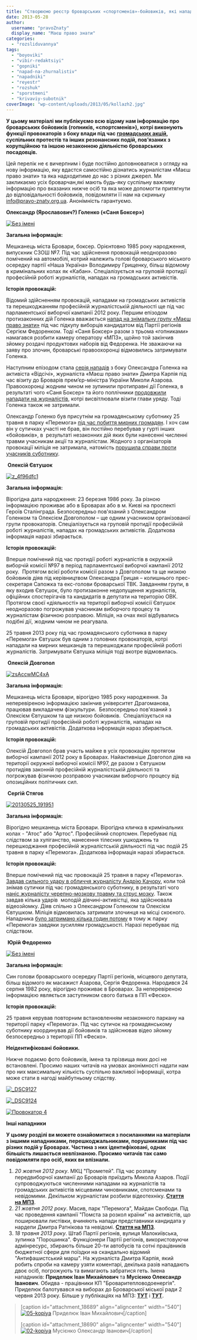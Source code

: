 ```yaml
---
title: "Створюємо реєстр броварських «спортсменів»-бойовиків, які нападають на журналістів та активістів"
date: 2013-05-28
author: 
  username: "pravoZnaty"
  display_name: "Маєш право знати"
categories: 
  - "rozsliduvannya"
tags: 
  - "boyoviki"
  - "vibir-redaktsiyi"
  - "gopniki"
  - "napad-na-zhurnalistiv"
  - "napadniki"
  - "reyestr"
  - "rozshuk"
  - "sporstmeni"
  - "krivaviy-subotnik"
coverImage: "wp-content/uploads/2013/05/kollazh2.jpg"
---
```


**У цьому матеріалі ми публікуємо всю відому нам інформацію про броварських бойовиків (гопників, «спортсменів»), котрі виконують функції провокаторів з боку влади під час [громадських акцій](https://mpz.brovary.org/krivavi-sutichki-vidbulis-u-brovarah-mizh-meshkantsyami-ta-zabudovnikami-tsentralnogo-parku/), суспільних протестів та інших резонансних подій, пов’язаних з корупційною та іншою незаконною діяльністю броварських посадовців.**

Цей перелік не є вичерпним і буде постійно доповнюватися з огляду на нову інформацію, яку вдастся самостійно дізнатись журналістам «Маєш право знати» та яка надходитиме до нас з різних джерел. Ми закликаємо усіх броварчан,які мають будь-яку суспільну важливу інформацію про вказаних нижче осіб та яка може допомогти притягнути до відповідальності бойовиків, повідомляти її нам на скриньку [info@pravo-znaty.org.ua](mailto:info@pravo-znaty.org.ua). Анонімність гарантуємо.

**Олександр (Ярославович?) Голенко («Саня Боксер»)**

[![Без імені](https://mpz.brovary.org/wp-content/uploads/2013/05/Bez-imeni.jpg)](https://mpz.brovary.org/wp-content/uploads/2013/05/Bez-imeni.jpg)

**Загальна інформація:**

Мешканець міста Бровари, боксер. Орієнтовно 1985 року народження, випускник СЗОШ №7. Під час здійснення провокацій неодноразово помічений на автомобілі, котрий належить голові броварського міського осередку партії «Наша Україна» Володимиру Грищенку, більш відомому в кримінальних колах як «Кабан». Спеціалізується на груповій протидії професійній роботі журналістів, нападах на громадських активістів.

**Історія провокацій:**

Відомий здійсненням провокацій, нападами на громадських активістів та перешкоджанням професійній журналістській діяльності ще під час парламентської виборчої кампанії 2012 року. Першим епізодом протизаконних дій Голенка вважається [напад на знімальну групу «Маєш право знати»](https://mpz.brovary.org/terminovo-na-znimalnu-grupu-mayesh-pravo-znati-zdiysneno-napad/) під час підкупу виборців кандидатом від Партії регіонів Сергієм Федоренком. Тоді «Саня Боксер» разом з трьома «гопниками» намагався розбити камеру оператору «МПЗ», щойно той закінчив зйомку роздачі продуктових наборів від Федоренка. Не зважаючи на заяву про злочин, броварські правоохоронці відмовились затримувати Голенка.

Наступним епізодом стала [серія нападів](http://www.youtube.com/watch?v=BKtuDHCzKCU&feature=youtu.be) з боку Олександра Голенка на активіста «Відсічі», журналіста «Маєш право знати» Дмитра Карпія під час візиту до Броварів прем’єр-міністра України Миколи Азарова. Правоохоронці жодним чином не зупинили протиправні дії Голенка, в результаті чого «Саня Боксер» та його поплічники [продовжили нападати на журналістів](https://mpz.brovary.org/napadniki-na-lyudey-pid-chas-vizitu-azarova-zaslugovuyut-prinaymni-na-publichniy-osud-foto-video/), котрі висвітлювали візити глави уряду. Тоді Голенка також не затримали.

Олександр Голенко був присутнім на громадянському суботнику 25 травня в парку «Перемога» [під час побиття мирних громадян](https://mpz.brovary.org/krivavi-sutichki-vidbulis-u-brovarah-mizh-meshkantsyami-ta-zabudovnikami-tsentralnogo-parku/). І хоч сам він у сутичках участі не брав, він постійно перебував у гурті інших «бойовиків», в  результаті незаконних дій яких були нанесенні численні травми учасникам акції та журналістам. Жодного з організаторів провокації міліція не затримала, натомість [порушила справи проти учасників суботнику](https://mpz.brovary.org/u-brovarah-zirvavsya-blitskrig-vladi-yaka-vlashtuvala-sudilishhe-nad-svobodivtsyami/).

 **Олексій Євтушок**

[![z_4f96dfc1](https://mpz.brovary.org/wp-content/uploads/2013/05/z_4f96dfc1.jpg)](https://mpz.brovary.org/wp-content/uploads/2013/05/z_4f96dfc1.jpg)

**Загальна інформація:**

Вірогідна дата народження: 23 березня 1986 року. За різною інформацією проживає або в Броварах або в м. Києві на проспекті Героїв Сталінграда. Безпосередньо пов'язаний з Олександром Голенком та Олексієм Довгополом – ще одним учасником організованої групи провокаторів. Спеціалізується на груповій протидії професійній роботі журналістів, нападах на громадських активістів. Додаткова інформація наразі збирається.

**Історія провокацій:**

Вперше помічений під час протидії роботі журналістів в окружній виборчій комісії №97 в період парламентської виборчої кампанії 2012 року.  Протягом всієї роботи комісії разом з Довгополом та ще низкою бойовиків діяв під керівництвом Олександра Грицая – колишнього прес-секретаря Сапожка та екс-голови броварської ТВК. Завданням групи, в яку входив Євтушок, було протизаконне недопущення журналістів, офіційних спостерігачів та кандидатів в депутати на територію ОВК. Протягом своєї «діяльності» на території виборчої комісії Євтушок неодноразово погрожував учасникам виборчого процесу та журналістам фізичною розправою. Міліція, на очах якої відбувались подібні дії, жодним чином не реагувала.

25 травня 2013 року під час громадянського суботника в парку «Перемога» Євтушок був одним з головних провокаторів, котрі нападали на мирних мешканців та перешкоджали професійній роботі журналістів. Затримувати Євтушка міліція тоді вкотре відмовилась.

 **Олексій Довгопол**

[![zsAccwMC4xA](https://mpz.brovary.org/wp-content/uploads/2013/05/zsAccwMC4xA.jpg)](https://mpz.brovary.org/wp-content/uploads/2013/05/zsAccwMC4xA.jpg)

**Загальна інформація:**

Мешканець міста Бровари, вірогідно 1985 року народження. За неперевіреною інформацією закінчив університет Драгоманова, працював викладачем фізкультури.  Безпосередньо пов'язаний з Олексієм Євтушком та ще низкою бойовиків.  Спеціалізується на груповій протидії професійній роботі журналістів, нападах на громадських активістів. Додаткова інформація нараз збирається.

**Історія провокацій:**

Олексій Довгопол брав участь майже в усіх провокаціях протягом виборчої кампанії 2012 року в Броварах. Найактивніше Довгопол діяв на території окружної виборчої комісії №97, де разом з Євтушком протидіяв законній професійній журналістській діяльності та погрожував фізичною розправою учасникам виборчого процесу від опозиційних політичних сил.

 **Сергій Стягов**

[![20130525_191951](https://mpz.brovary.org/wp-content/uploads/2013/05/20130525_191951.jpg)](https://mpz.brovary.org/wp-content/uploads/2013/05/20130525_191951.jpg)

**Загальна інформація:**

Вірогідно мешканець міста Бровари. Вірогідна кличка в кримінальних колах - "Атос" або "Артос". Професійний спортсмен. Перебуває під слідством за хуліганство, нанесення тілесних ушкоджень та перешкоджання професійній журналістській діяльності під час подій 25 травня в парку «Перемога». Додаткова інформація наразі збирається.

**Історія провокацій:**

Вперше помічений під час провокацій 25 травня в парку «Перемога». [Завдав сильного удару в обличчя журналісту Андрію Качору](http://youtu.be/xFMRTpD80Q4), коли той знімав сутички під час громадянського суботнику, в результаті чого [наніс журналісту черепно-мозкову травму та струс мозку](http://kriminal.ictv.ua/ua/index/view-media/id/36526/current/6/total/4489). Також завдав кілька ударів  молодій дівчині-активістці, яка здійснювала відеозйомку. Діяв спільно з Олександром Голенком та Олексієм Євтушком. Міліція відмовилась затримати злочинця на місці скоєного. Нападника [було затримано кілька годин потому](https://mpz.brovary.org/napadnika-na-andriya-kachora-spiymali-u-parku-zavdyaki-pilnosti-brovarchan-video/) в тому ж парку «Перемога» завдяки зусиллям громадськості. Наразі перебуває під слідством.

 **Юрій Федоренко**

[![Без імені](https://mpz.brovary.org/wp-content/uploads/2013/05/Bez-imeni1.jpg)](https://mpz.brovary.org/wp-content/uploads/2013/05/Bez-imeni1.jpg)

**Загальна інформація:**

Син голови броварського осередку Партії регіонів, місцевого депутата, більш відомого як масажист Азарова, Сергія Федоренка. Народився 24 серпня 1982 року, вірогідно проживає в Броварах. За неперевіреною інформацією являється заступником свого батька в ПП «Феско».

**Історія провокацій:**

25 травня керував повторним встановленням незаконного паркану на території парку «Перемога». Під час сутичок на громадянському суботнику координував дії бойовиків та здійснював відео зйомку безпосередньо з території ПП «Феско».

**Неідентифіковані бойовики.**

Нижче подаємо фото бойовиків, імена та прізвища яких досі не встановлені. Просимо наших читачів на умовах анонімності надати нам про них максимальну кількість суспільно важливої інформації, котра може стати в нагоді майбутньому слідству.

[![_DSC9127](https://mpz.brovary.org/wp-content/uploads/2013/05/DSC9127.jpg)](https://mpz.brovary.org/wp-content/uploads/2013/05/DSC9127.jpg)

[![_DSC9124](https://mpz.brovary.org/wp-content/uploads/2013/05/DSC9124.jpg)](https://mpz.brovary.org/wp-content/uploads/2013/05/DSC9124.jpg)

[![Провокатор 4](https://mpz.brovary.org/wp-content/uploads/2013/05/Provokator-4.png)](https://mpz.brovary.org/wp-content/uploads/2013/05/Provokator-4.png)

**Інші нападники**

**У цьому розділі ви можете ознайомитися з посиланнями на матеріали з іншими нападниками, перешкоджальниками, порушниками під час різних подій у Броварах. Частина з них ідентифіковані, однак більшість лишається невпізнаною. Просимо читачів так само повідомляти про осіб, яких ви впізнали.**

1. _20 жовтня 2012 року_. МКЦ "Прометей". Під час розпалу передвиборчої кампанії до Броварів приїздить Микола Азаров. Події супроводжуються численними нападами на журналістів та громадських активістів місцевими чиновниками, спотсменами та невідомими. Декільком журналістам розбили відеотехніку. **[Стаття на МПЗ](https://mpz.brovary.org/napadniki-na-lyudey-pid-chas-vizitu-azarova-zaslugovuyut-prinaymni-na-publichniy-osud-foto-video/)**.
2. _21 жовтня 2012 року_. Масив, парк "Перемога", Майдан Свободи. Під час проведення кампанії "Помста за розкол країни" на активістів, що поширювали листівки, вчиняють напади представники кандидата у нардепи Дмитра Ратнікова та невідомі. **[Стаття на МПЗ](https://mpz.brovary.org/pomsta-za-rozkol-krayini-trivaye-u-brovarah/)**.
3. _18 травня 2013 року_. Штаб Партії регіонів, вулиця Малокиївська, зупинка "Порошинка". Функціонери Партії регіонів, використовуючи адмінресурс, збирають більше 20-ти автобусів та сотні працівників бюджетної сфери для поїздки на скандально відомий "Антифашистський марш". На журналіста Дмитра Карпія, який робить спроби на камеру узяти коментарі, декілька разів нападають двоє осіб, погрожують та вимагають забратися геть. Імена нападників: **Приделюк Іван Михайлович** та **Мусієнко Олександр Іванович**. Обидва - працівники КП "Броваритепловодоенергія". Приделюк балотувався на виборах до Броварської міської ради 2 червня 2013 року. Більше у публікаціях на МПЗ: **[ТУТ](https://mpz.brovary.org/vlada-zibrala-bilshe-20-ti-avtobusiv-z-byudzhetnikami-dlya-uchasti-u-antifashistskomu-marshi-partiyi-regioniv-video/)** і [**ТУТ**](https://mpz.brovary.org/napadnik-na-zhurnalista-buv-odnim-z-tehnichnih-kandidativ-na-viborah-na-torgmashi/).

> \[caption id="attachment\_18689" align="aligncenter" width="540"\][![05-kopiya](https://mpz.brovary.org/wp-content/uploads/2013/05/05-kopiya1.jpg)](https://mpz.brovary.org/wp-content/uploads/2013/05/05-kopiya1.jpg) Приделюк Іван Михайлович\[/caption\]
> 
> \[caption id="attachment\_18690" align="aligncenter" width="540"\][![02-kopiya](https://mpz.brovary.org/wp-content/uploads/2013/05/02-kopiya1.jpg)](https://mpz.brovary.org/wp-content/uploads/2013/05/02-kopiya1.jpg) Мусієнко Олександр Іванович\[/caption\]

